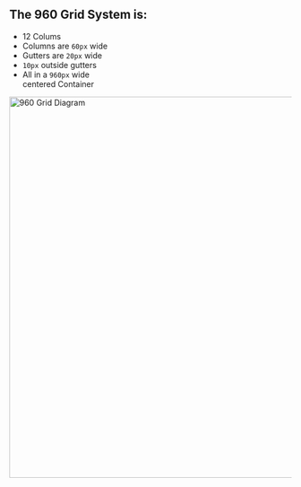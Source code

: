 ## The 960 Grid System is:

<div class="mid-columns">
  <div>
    <ul class="list-big">
      <li>12 Colums</li>
      <li>Columns are <code>60px</code> wide</li>
      <li>Gutters are <code>20px</code> wide</li>
      <li><code>10px</code> outside gutters</li>
      <li>All in a <code>960px</code> wide <br /> centered Container</li>
    </ul>
  </div>
  <div>
    <img src="img/960-grid.png" alt="960 Grid Diagram" width="960" height="680" />
  </div>
</div>
